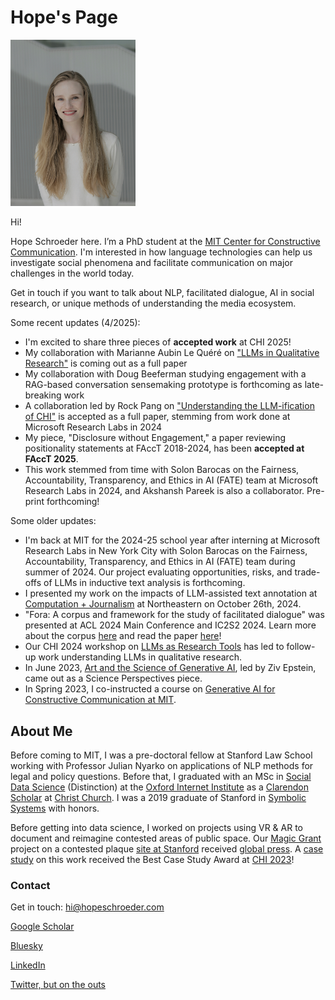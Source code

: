 # Hope's Page



<img src="/headshot_smiling.jpg" alt="headshot" width="200"/>

Hi!

Hope Schroeder here. I’m a PhD student at the [MIT Center for Constructive Communication](https://www.ccc.mit.edu/). I'm interested in how language technologies can help us investigate social phenomena and facilitate communication on major challenges in the world today. 

Get in touch if you want to talk about NLP, facilitated dialogue, AI in social research, or unique methods of understanding the media ecosystem.

Some recent updates (4/2025):
* I'm excited to share three pieces of **accepted work** at CHI 2025!
*   My collaboration with Marianne Aubin Le Quéré on ["LLMs in Qualitative Research"](https://arxiv.org/abs/2410.07362) is coming out as a full paper
*   My collaboration with Doug Beeferman studying engagement with a RAG-based conversation sensemaking prototype is forthcoming as late-breaking work
*   A collaboration led by Rock Pang on ["Understanding the LLM-ification of CHI"](https://arxiv.org/pdf/2501.12557) is accepted as a full paper, stemming from work done at Microsoft Research Labs in 2024
* My piece, "Disclosure without Engagement," a paper reviewing positionality statements at FAccT 2018-2024, has been **accepted at FAccT 2025**.
*   This work stemmed from time with Solon Barocas on the Fairness, Accountability, Transparency, and Ethics in AI (FATE) team at Microsoft Research Labs in 2024, and Akshansh Pareek is also a collaborator. Pre-print forthcoming!

Some older updates:
* I'm back at MIT for the 2024-25 school year after interning at Microsoft Research Labs in New York City with Solon Barocas on the Fairness, Accountability, Transparency, and Ethics in AI (FATE) team during summer of 2024. Our project evaluating opportunities, risks, and trade-offs of LLMs in inductive text analysis is forthcoming.
* I presented my work on the impacts of LLM-assisted text annotation at [Computation + Journalism](https://idi.provost.northeastern.edu/event-directory/the-2024-computation-journalism-symposium/) at Northeastern on October 26th, 2024. 
* "Fora: A corpus and framework for the study of facilitated dialogue" was presented at ACL 2024 Main Conference and IC2S2 2024. Learn more about the corpus [here](https://github.com/schropes/fora-corpus) and read the paper [here]([https://aclanthology.org/2024.acl-long.754.pdf])!
* Our CHI 2024 workshop on [LLMs as Research Tools](https://sites.google.com/view/llmsindatawork/home) has led to follow-up work understanding LLMs in qualitative research.
* In June 2023, [Art and the Science of Generative AI](https://www.science.org/doi/full/10.1126/science.adh4451), led by Ziv Epstein, came out as a Science Perspectives piece.
* In Spring 2023, I co-instructed a course on [Generative AI for Constructive Communication at MIT](https://ai4comm.media.mit.edu/).

## About Me
Before coming to MIT, I was a pre-doctoral fellow at Stanford Law School working with Professor Julian Nyarko on applications of NLP methods for legal and policy questions. Before that, I graduated with an MSc in [Social Data Science](https://www.oii.ox.ac.uk/study/msc-in-social-data-science/) (Distinction) at the [Oxford Internet Institute](https://www.oii.ox.ac.uk/) as a [Clarendon Scholar](http://www.ox.ac.uk/clarendon) at [Christ Church](https://www.chch.ox.ac.uk/). I was a 2019 graduate of Stanford in [Symbolic Systems](https://symsys.stanford.edu/) with honors. 

Before getting into data science, I worked on projects using VR & AR to document and reimagine contested areas of public space. Our [Magic Grant](https://brown.columbia.edu/propose/) project on a contested plaque [site at Stanford](https://www.dearvisitor.app/) received [global press](https://www.dearvisitor.app/press). A [case study](https://arxiv.org/abs/2302.02050) on this work received the Best Case Study Award at [CHI 2023](https://chi2023.acm.org/)!

### Contact
Get in touch: hi@hopeschroeder.com

[Google Scholar](https://scholar.google.com/citations?user=-UKCJTAAAAAJ&hl=en)

[Bluesky](https://bsky.app/profile/hopeschroeder.bsky.social)

[LinkedIn](https://www.linkedin.com/in/hopeschroeder/)

[Twitter, but on the outs](https://twitter.com/Schropes)


